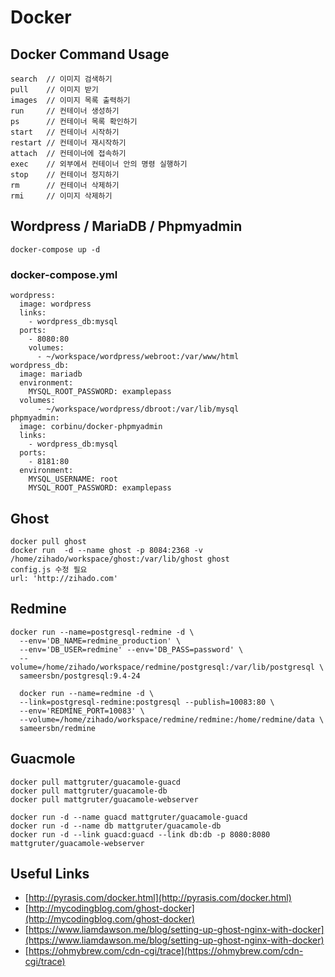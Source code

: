 # Docker


## Docker Command Usage
```
search 	// 이미지 검색하기
pull 	// 이미지 받기
images 	// 이미지 목록 출력하기
run 	// 컨테이너 생성하기
ps 	    // 컨테이너 목록 확인하기
start 	// 컨테이너 시작하기
restart // 컨테이너 재시작하기
attach 	// 컨테이너에 접속하기
exec 	// 외부에서 컨테이너 안의 명령 실행하기
stop 	// 컨테이너 정지하기
rm 	    // 컨테이너 삭제하기
rmi 	// 이미지 삭제하기

```

## Wordpress / MariaDB / Phpmyadmin
```
docker-compose up -d
```

### docker-compose.yml
```
wordpress:
  image: wordpress
  links:
    - wordpress_db:mysql
  ports:
    - 8080:80
    volumes:
      - ~/workspace/wordpress/webroot:/var/www/html
wordpress_db: 
  image: mariadb
  environment:
    MYSQL_ROOT_PASSWORD: examplepass
  volumes:
      - ~/workspace/wordpress/dbroot:/var/lib/mysql
phpmyadmin: 
  image: corbinu/docker-phpmyadmin
  links:
    - wordpress_db:mysql
  ports:
    - 8181:80
  environment:
    MYSQL_USERNAME: root
    MYSQL_ROOT_PASSWORD: examplepass
```

## Ghost
```
docker pull ghost
docker run  -d --name ghost -p 8084:2368 -v /home/zihado/workspace/ghost:/var/lib/ghost ghost
config.js 수정 필요 
url: 'http://zihado.com'
```

## Redmine
```
docker run --name=postgresql-redmine -d \
  --env='DB_NAME=redmine_production' \
  --env='DB_USER=redmine' --env='DB_PASS=password' \
  --volume=/home/zihado/workspace/redmine/postgresql:/var/lib/postgresql \
  sameersbn/postgresql:9.4-24

  docker run --name=redmine -d \
  --link=postgresql-redmine:postgresql --publish=10083:80 \
  --env='REDMINE_PORT=10083' \
  --volume=/home/zihado/workspace/redmine/redmine:/home/redmine/data \
  sameersbn/redmine
```

## Guacmole
```
docker pull mattgruter/guacamole-guacd
docker pull mattgruter/guacamole-db
docker pull mattgruter/guacamole-webserver
```

```
docker run -d --name guacd mattgruter/guacamole-guacd
docker run -d --name db mattgruter/guacamole-db
docker run -d --link guacd:guacd --link db:db -p 8080:8080 mattgruter/guacamole-webserver
```

## Useful Links
- [http://pyrasis.com/docker.html](http://pyrasis.com/docker.html)
- [http://mycodingblog.com/ghost-docker](http://mycodingblog.com/ghost-docker)
- [https://www.liamdawson.me/blog/setting-up-ghost-nginx-with-docker](https://www.liamdawson.me/blog/setting-up-ghost-nginx-with-docker)
- [https://ohmybrew.com/cdn-cgi/trace](https://ohmybrew.com/cdn-cgi/trace)

  
